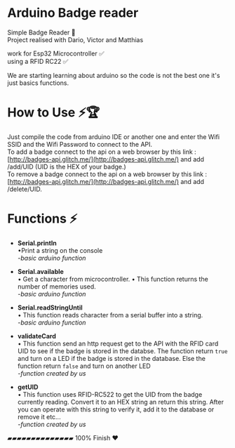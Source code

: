 # Arduino Badge reader 

Simple Badge Reader  🔐                                                                                                                                                                                          
Project realised with Dario, Victor and Matthias


work for Esp32 Microcontroller ✅                                      
using a RFID RC22  ✅

We are starting learning about arduino so the code is not the best one it's just basics functions.

# How to Use ⚡🏆
Just compile the code from arduino IDE or another one and enter the Wifi SSID  and the Wifi Password to connect to the API.                                                                                                                                    
To add a badge connect to the api on a web browser by this link : [http://badges-api.glitch.me/](http://badges-api.glitch.me/)  and add /add/UID (UID is the HEX of your badge.)               
To remove a badge connect to the api on a web browser by this link : [http://badges-api.glitch.me/](http://badges-api.glitch.me/)  and add /delete/UID.             




# Functions ⚡
+ **Serial.println**                      
    •Print a string on the console                                                                                                                                                                                                                             
  -*basic arduino function*                                            
                                            
+ **Serial.available**                  
    • Get a character from microcontroller.
    • This function returns the number of memories used.                                                                                                                                                                                                       
  -*basic arduino function*                     
                                            
+ **Serial.readStringUntil**                           
	• This function reads character from a serial buffer into a string.                                                                                                                                                                                    
  -*basic arduino function*                                                    
                                              
+ **validateCard**                         
    • This function send an http request get to the API with the RFID card UID to see if the badge is stored in the databse. The function return `true` and turn on a LED if the badge is stored in the database. Else the function return `false` and turn on another LED                                                                                                                                                                                                                                                    
  -*function created by us*
                                                                           
+ **getUID**                          
    • This function uses RFID-RC522 to get the UID from the badge currently reading. Convert it to an HEX string an return this string. After you can operate with this string to verify it, add it to the database or remove it etc...                        
  -*function created by us*
                                        




▰▰▰▰▰▰▰▰▰▰▰▰▰▰ 100% Finish ❤️                          
            
